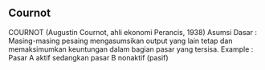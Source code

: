 ## Cournot
COURNOT (Augustin Cournot, ahli ekonomi Perancis, 1938)
Asumsi Dasar : Masing-masing pesaing mengasumsikan output yang lain tetap dan memaksimumkan keuntungan dalam bagian pasar yang tersisa.
Example : Pasar A aktif sedangkan pasar B nonaktif (pasif)
